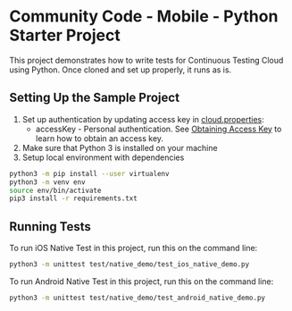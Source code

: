 # Community Code - Mobile - Python Starter Project
This project demonstrates how to write tests for Continuous Testing Cloud using Python. Once cloned and set up properly, it runs as is.

## Setting Up the Sample Project


1. Set up authentication by updating access key in [cloud.properties](cloud.properties):
    * accessKey -  Personal authentication. See [Obtaining Access Key](https://docs.experitest.com/pages/viewpage.action?pageId=52593435) to learn how to obtain an access key.
1. Make sure that Python 3 is installed on your machine
1. Setup local environment with dependencies
```bash
python3 -m pip install --user virtualenv
python3 -m venv env
source env/bin/activate
pip3 install -r requirements.txt
```

## Running Tests
To run iOS Native Test in this project, run this on the command line: 

```bash
python3 -m unittest test/native_demo/test_ios_native_demo.py
```

To run Android Native Test in this project, run this on the command line:

```bash
python3 -m unittest test/native_demo/test_android_native_demo.py
```
